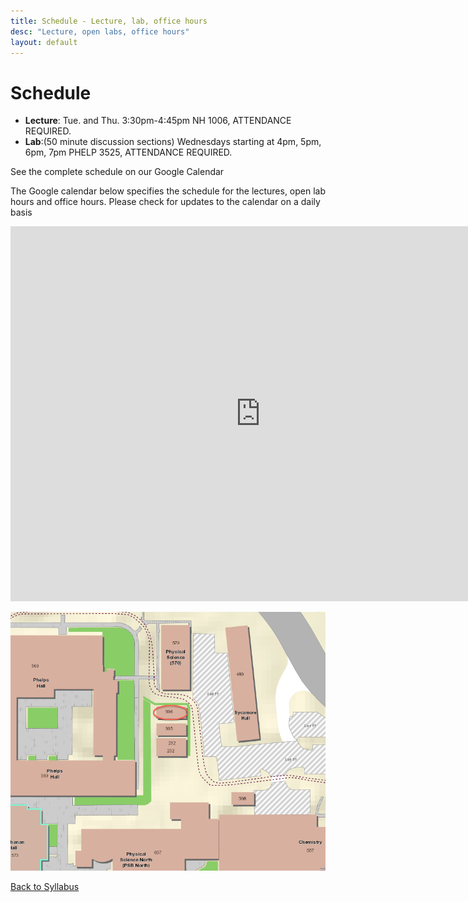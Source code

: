 ```yaml
---
title: Schedule - Lecture, lab, office hours
desc: "Lecture, open labs, office hours"
layout: default
---
```


# Schedule <a name="schedule"></a>

* **Lecture**: Tue. and Thu. 3:30pm-4:45pm NH 1006, ATTENDANCE REQUIRED.
* **Lab**:(50 minute discussion sections) Wednesdays starting at 4pm, 5pm, 6pm, 7pm PHELP 3525, ATTENDANCE REQUIRED.

See the complete schedule on our Google Calendar

<p> The Google calendar below specifies the schedule for the lectures, open lab hours and office hours. Please check for updates to the calendar on a daily basis </p>

<iframe src="https://calendar.google.com/calendar/embed?mode=WEEK&amp;height=600&amp;wkst=1&amp;bgcolor=%23FFFFFF&amp;src=a27efvh0puu3stlmn7lh1v1vtc%40group.calendar.google.com&amp;color=%238C500B&amp;ctz=America%2FLos_Angeles" style="border-width:0" width="800" height="600" frameborder="0" scrolling="no"></iframe>

![TA trailer](/images/936.png)

[Back to Syllabus](/info/syllabus/)
